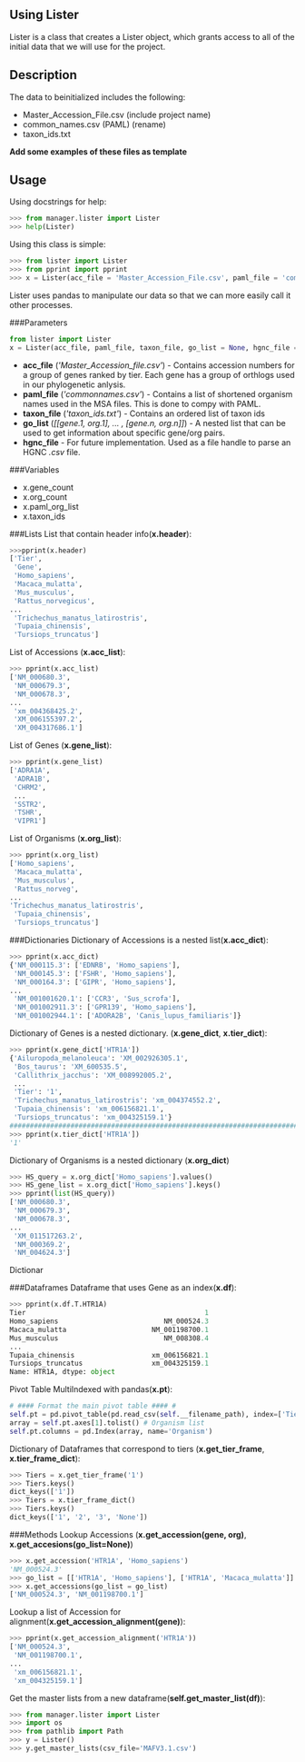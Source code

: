## Using Lister

Lister is a class that creates a Lister object, which grants access to all of the initial data that we will use for the project.

## Description

The data to beinitialized includes the following:

* Master_Accession_File.csv (include project name)
* common_names.csv (PAML) (rename)
* taxon_ids.txt

 **Add some examples of these files as template**

## Usage
Using docstrings for help:
```python
>>> from manager.lister import Lister
>>> help(Lister)
```
Using this class is simple:
```python
>>> from lister import Lister
>>> from pprint import pprint
>>> x = Lister(acc_file = 'Master_Accession_File.csv', paml_file = 'common_names.csv', taxon_file = 'taxon_ids.txt')
```
Lister uses pandas to manipulate our data so that we can more easily call it other processes.

###Parameters
```python
from lister import Lister
x = Lister(acc_file, paml_file, taxon_file, go_list = None, hgnc_file = False)
```
* **acc_file** (*'Master_Accession_file.csv'*) - Contains accession numbers for a group of genes ranked by tier.  Each gene has a group of
orthlogs used in our phylogenetic anlysis.
* **paml_file** (*'commonnames.csv'*) - Contains a list of shortened organism names used in the MSA files.  This is done to compy with
PAML.
* **taxon_file** (*'taxon_ids.txt'*) - Contains an ordered list of taxon ids
* **go_list** (*[[gene.1, org.1], ... , [gene.n, org.n]]*) - A nested list that can be used to get information about specific gene/org pairs.
* **hgnc_file** - For future implementation.  Used as a file handle to parse an HGNC *.csv* file.

###Variables
* x.gene_count
* x.org_count
* x.paml_org_list
* x.taxon_ids

###Lists
List that contain header info(**x.header**):
```python
>>>pprint(x.header)
['Tier',
 'Gene',
 'Homo_sapiens',
 'Macaca_mulatta',
 'Mus_musculus',
 'Rattus_norvegicus',
...
 'Trichechus_manatus_latirostris',
 'Tupaia_chinensis',
 'Tursiops_truncatus']
```
List of Accessions (**x.acc_list**):
```python
>>> pprint(x.acc_list)
['NM_000680.3',
 'NM_000679.3',
 'NM_000678.3',
...
 'xm_004368425.2',
 'XM_006155397.2',
 'XM_004317686.1']
```
List of Genes (**x.gene_list**):
```python
>>> pprint(x.gene_list)
['ADRA1A',
 'ADRA1B',
 'CHRM2',
 ...
 'SSTR2',
 'TSHR',
 'VIPR1']
```
List of Organisms (**x.org_list**):
```python
>>> pprint(x.org_list)
['Homo_sapiens',
 'Macaca_mulatta',
 'Mus_musculus',
 'Rattus_norveg',
...
'Trichechus_manatus_latirostris',
 'Tupaia_chinensis',
 'Tursiops_truncatus']
```
###Dictionaries
Dictionary of Accessions is a nested list(**x.acc_dict**):
```python
>>> pprint(x.acc_dict)
{'NM_000115.3': ['EDNRB', 'Homo_sapiens'],
 'NM_000145.3': ['FSHR', 'Homo_sapiens'],
 'NM_000164.3': ['GIPR', 'Homo_sapiens'],
...
 'NM_001001620.1': ['CCR3', 'Sus_scrofa'],
 'NM_001002911.3': ['GPR139', 'Homo_sapiens'],
 'NM_001002944.1': ['ADORA2B', 'Canis_lupus_familiaris']}
```
Dictionary of Genes is a nested dictionary. (**x.gene_dict**, **x.tier_dict**):
```python
>>> pprint(x.gene_dict['HTR1A'])
{'Ailuropoda_melanoleuca': 'XM_002926305.1',
 'Bos_taurus': 'XM_600535.5',
 'Callithrix_jacchus': 'XM_008992005.2',
 ...
 'Tier': '1',
 'Trichechus_manatus_latirostris': 'xm_004374552.2',
 'Tupaia_chinensis': 'xm_006156821.1',
 'Tursiops_truncatus': 'xm_004325159.1'}
###########################################################################
>>> pprint(x.tier_dict['HTR1A'])
'1'
```
Dictionary of Organisms is a nested dictionary (**x.org_dict**)
```python
>>> HS_query = x.org_dict['Homo_sapiens'].values()
>>> HS_gene_list = x.org_dict['Homo_sapiens'].keys()
>>> pprint(list(HS_query))
['NM_000680.3',
 'NM_000679.3',
 'NM_000678.3',
...
 'XM_011517263.2',
 'NM_000369.2',
 'NM_004624.3']
```
Dictionar

###Dataframes
Dataframe that uses Gene as an index(**x.df**):
```python
>>> pprint(x.df.T.HTR1A)
Tier                                            1
Homo_sapiens                          NM_000524.3
Macaca_mulatta                     NM_001198700.1
Mus_musculus                          NM_008308.4
...
Tupaia_chinensis                   xm_006156821.1
Tursiops_truncatus                 xm_004325159.1
Name: HTR1A, dtype: object
```
Pivot Table MultiIndexed with pandas(**x.pt**):
```python
# #### Format the main pivot table #### #
self.pt = pd.pivot_table(pd.read_csv(self.__filename_path), index=['Tier', 'Gene'], aggfunc='first')
array = self.pt.axes[1].tolist() # Organism list
self.pt.columns = pd.Index(array, name='Organism')
```

Dictionary of Dataframes that correspond to tiers (**x.get_tier_frame**, **x.tier_frame_dict**):
```python
>>> Tiers = x.get_tier_frame('1')
>>> Tiers.keys()
dict_keys(['1'])
>>> Tiers = x.tier_frame_dict()
>>> Tiers.keys()
dict_keys(['1', '2', '3', 'None'])
```

###Methods
Lookup Accessions (**x.get_accession(gene, org)**, **x.get_accesions(go_list=None)**)
```python
>>> x.get_accession('HTR1A', 'Homo_sapiens')
'NM_000524.3'
>>> go_list = [['HTR1A', 'Homo_sapiens'], ['HTR1A', 'Macaca_mulatta']]
>>> x.get_accessions(go_list = go_list)
['NM_000524.3', 'NM_001198700.1']
```
Lookup a list of Accession for alignment(**x.get_accession_alignment(gene)**):
```python
>>> pprint(x.get_accession_alignment('HTR1A'))
['NM_000524.3',
 'NM_001198700.1',
...
 'xm_006156821.1',
 'xm_004325159.1']
```
Get the master lists from a new dataframe(**self.get_master_list(df)**):
```python
>>> from manager.lister import Lister
>>> import os
>>> from pathlib import Path
>>> y = Lister()
>>> y.get_master_lists(csv_file='MAFV3.1.csv')
```